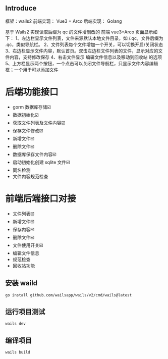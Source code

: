 ## Introduce
框架：wails2
前端实现： Vue3 + Arco
后端实现： Golang

基于 Wails2 实现读取后缀为 qc 的文件增删改的
前端 vue3+Arco 页面显示如下：
1、左边栏显示文件列表，文件来源默认本地文件目录，如 /.qc，文件后缀为 .qc，类似导航栏。
2、文件列表每个文件增加一个开关，可以切换开启/关闭状态
3、右边栏显示文件内容，默认首页。双击左边栏文件列表的文件，显示对应的文件内容，支持修改保存
4、右击文件显示 编辑文件信息以及移动到回收站 的选项
5、上方栏显示两个按钮，一个点击可以关闭文件导航栏，只显示文件内容编辑框；一个用于可以添加文件

# 后端功能接口
- gorm 数据库存储☑️
- 数据初始化☑️
- 获取文件列表及文件内容☑️
- 保存文件修改☑️
- 新增文件☑️
- 删除文件☑️
- 数据库保存文件内容☑️
- 启动初始化创建 sqlite 文件☑️
- 同名检测
- 文件内容规范检查

# 前端后端接口对接
- 文件列表☑️
- 新增文件☑️
- 保存内容☑️
- 删除文件☑️
- 文件使用开关☑️
- 编辑文件信息
- 规范检查
- 回收站功能

## 安装 waild
```
go install github.com/wailsapp/wails/v2/cmd/wails@latest
```

## 运行项目测试
```
wails dev
```

## 编译项目
```
wails build
```